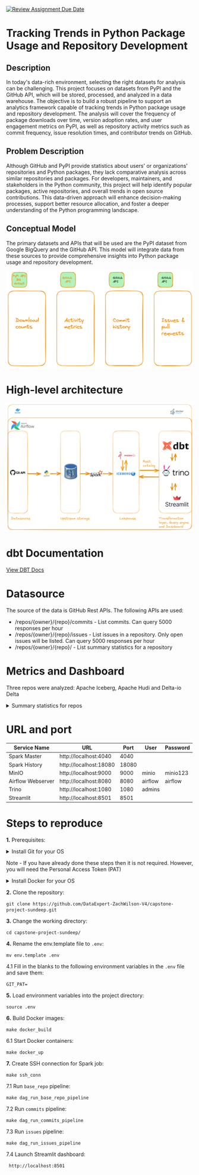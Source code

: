 [![Review Assignment Due Date](https://classroom.github.com/assets/deadline-readme-button-24ddc0f5d75046c5622901739e7c5dd533143b0c8e959d652212380cedb1ea36.svg)](https://classroom.github.com/a/1lXY_Wlg)

# Tracking Trends in Python Package Usage and Repository Development

## Description
In today's data-rich environment, selecting the right datasets for analysis can be challenging. This project focuses on datasets from PyPI and the GitHub API, which will be stored, processed, and analyzed in a data warehouse. The objective is to build a robust pipeline to support an analytics framework capable of tracking trends in Python package usage and repository development. The analysis will cover the frequency of package downloads over time, version adoption rates, and user engagement metrics on PyPI, as well as repository activity metrics such as commit frequency, issue resolution times, and contributor trends on GitHub.

## Problem Description
Although GitHub and PyPI provide statistics about users' or organizations' repositories and Python packages, they lack comparative analysis across similar repositories and packages. For developers, maintainers, and stakeholders in the Python community, this project will help identify popular packages, active repositories, and overall trends in open source contributions. This data-driven approach will enhance decision-making processes, support better resource allocation, and foster a deeper understanding of the Python programming landscape.

## Conceptual Model
The primary datasets and APIs that will be used are the PyPI dataset from Google BigQuery and the GitHub API. This model will integrate data from these sources to provide comprehensive insights into Python package usage and repository development.

![conceptual_model](assets/conceptual_model_gh_pypi.png)

# High-level architecture
![High level architecture](assets/architecture.png)

# dbt Documentation
[View DBT Docs](https://sl2902.github.io/target/index.html)


# Datasource
The source of the data is GitHub Rest APIs. The following APIs are used:

- /repos/{owner}/{repo}/commits - List commits. Can query 5000 responses per hour
- /repos/{owner}/{repo}/issues - List issues in a repository. Only open issues will be listed. Can query 5000 responses per hour
- /repos/{owner}/{repo}/ - List summary statistics for a repository

# Metrics and Dashboard

Three repos were analyzed: Apache Iceberg, Apache Hudi and Delta-io Delta
<details>
<summary>Summary statistics for repos</summary>
Provides a snapshot for various repository metrics such as fork_count, size, watchers_count, stargazers_count and subscribers_count

![summary stats](assets/summary_stats_repo.png)
</details>

# URL and port
| Service Name       | URL                   | Port | User   | Password |
|--------------------|-----------------------|------| -------|----------|
| Spark Master       | http://localhost:4040 | 4040 |        |          |
| Spark History      | http://localhost:18080| 18080|        |          |
| MinIO              | http://localhost:9000 | 9000 | minio  | minio123 |
| Airflow Webserver  | http://localhost:8080 | 8080 | airflow| airflow  |
| Trino              | http://localhost:1080 | 1080 | admins |          |
| Streamlit          | http://localhost:8501 | 8501 |        |          |


# Steps to reproduce
**1.** Prerequisites:

<details>
<summary>Install Git for your OS</summary>
Installation instructions [here](https://git-scm.com/downloads)

You will need your Personal Access Token (PAT). For this, got the following page
and generate your PAT. Grant it the appropriate persmissions

[Generate PAT](https://github.com/settings/tokens)
</details>

Note - If you have already done these steps then it is not required. However, you will need the Personal Access Token (PAT)

<details>
<summary>Install Docker for your OS</summary>

Installation instructions[here](https://docs.docker.com/engine/install/)

Note - If you have already done these steps then it is not required.
</details>

**2.** Clone the repository:
```shell
git clone https://github.com/DataExpert-ZachWilson-V4/capstone-project-sundeep.git
```

**3.** Change the working directory:
```shell
cd capstone-project-sundeep/
```

**4.** Rename the env.template file to `.env`:
```shell
mv env.template .env
```

4.1 Fill in the blanks to the following environment variables in the `.env` file and save them:
```shell
GIT_PAT=
```

**5.** Load environment variables into the project directory:
```shell
source .env
```

**6.** Build Docker images:
```shell
make docker_build
```

6.1 Start Docker containers:
```shell
make docker_up
```

**7.** Create SSH connection for Spark job:
```shell
make ssh_conn
```

7.1 Run `base_repo` pipeline:
```shell
make dag_run_base_repo_pipeline
```

7.2 Run `commits` pipeline:
```shell
make dag_run_commits_pipeline
```

7.3 Run `issues` pipeline:
```shell
make dag_run_issues_pipeline
```

7.4 Launch Streamlit dashboard:
```shell
 http://localhost:8501
 ```





